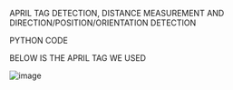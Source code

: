 APRIL TAG DETECTION, DISTANCE MEASUREMENT AND DIRECTION/POSITION/ORIENTATION DETECTION

PYTHON CODE

BELOW IS THE APRIL TAG WE USED


![image](https://github.com/a5ura/Fiducial-Markers-April-Tags/assets/120297115/d9ac2feb-c63f-4c82-949f-2e0eca2dd14b)
